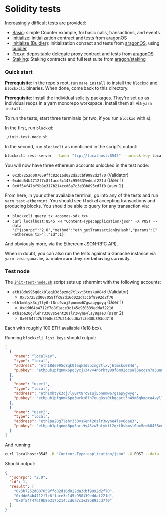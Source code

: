 # Solidity tests

Increasingly difficult tests are provided:

- [Basic](./suites/basic): simple Counter example, for basic calls, transactions, and events
- [Initialize](./suites/initialize): initialization contract and tests from [aragonOS](https://github.com/aragon/aragonOS)
- [Initialize (Buidler)](./suites/initialize-buidler): initialization contract and tests from [aragonOS](https://github.com/aragon/aragonOS), using [buidler](https://buidler.dev/)
- [Proxy](./suites/proxy): depositable delegate proxy contract and tests from [aragonOS](https://github.com/aragon/aragonOS)
- [Staking](./suites/staking): Staking contracts and full test suite from [aragon/staking](http://github.com/aragon/staking)

### Quick start

**Prerequisite**: in the repo's root, run `make install` to install the `blockxd` and `blockxcli` binaries. When done, come back to this directory.

**Prerequisite**: install the individual solidity packages. They're set up as individual reops in a yarn monorepo workspace. Install them all via `yarn install`.

To run the tests, start three terminals (or two, if you run `blockxd` with `&`).

In the first, run `blockxd`:

```sh
./init-test-node.sh
```

In the second, run `blockxcli` as mentioned in the script's output:

```sh
blockxcli rest-server --laddr "tcp://localhost:8545" --unlock-key localkey,user1,user2 --chain-id "ethermint-1337" --trace --wsport 8546
```

You will now have three ethereum accounts unlocked in the test node:

- `0x3b7252d007059ffc82d16d022da3cbf9992d2f70` (Validator)
- `0xddd64b4712f7c8f1ace3c145c950339eddaf221d` (User 1)
- `0x0f54f47bf9b8e317b214ccd6a7c3e38b893cd7f0` (user 2)

From here, in your other available terminal, go into any of the tests and run `yarn test-ethermint`. You should see `blockxd` accepting transactions and producing blocks. You should be able to query for any transaction via:

- `blockxcli query tx <cosmos-sdk tx>`
- `curl localhost:8545 -H "Content-Type:application/json" -X POST --data '{"jsonrpc":"2.0","method":"eth_getTransactionByHash","params":["<ethereum tx>"],"id":1}'`

And obviously more, via the Ethereum JSON-RPC API).

When in doubt, you can also run the tests against a Ganache instance via `yarn test-ganache`, to make sure they are behaving correctly.

### Test node

The [`init-test-node.sh`](./init-test-node.sh) script sets up ethermint with the following accounts:

- `eth18de995q8qk0leqk3d5pzmg7tlxvj6tmsku084d` (Validator)
  - `0x3b7252d007059ffc82d16d022da3cbf9992d2f70`
- `eth1mhtyk3cj7ly0rt8rc9zuj5pnnmw67gsapygwyq` (User 1)
  - `0xddd64b4712f7c8f1ace3c145c950339eddaf221d`
- `eth1pa20g7lehr330vs5ent20slr3wyne4lsy8qae3` (user 2)
  - `0x0f54f47bf9b8e317b214ccd6a7c3e38b893cd7f0`

Each with roughly 100 ETH available (1e18 bcx).

Running `blockxcli list keys` should output:

```json
[
  {
    "name": "localkey",
    "type": "local",
    "address": "eth18de995q8qk0leqk3d5pzmg7tlxvj6tmsku084d",
    "pubkey": "ethpub1pfqnmk6pq3ycjs34vv4n6rkty89f6m02qcsal3ecdzn7a3uunx0e5ly0846pzg903hxf2zp5gq4grh8jcatcemfrscdfl797zhg5crkcsx43gujzppge3n"
  },
  {
    "name": "user1",
    "type": "local",
    "address": "eth1mhtyk3cj7ly0rt8rc9zuj5pnnmw67gsapygwyq",
    "pubkey": "ethpub1pfqnmk6pq3wrkx6lh7uug8ss0thggact3n49m5gkmpca4vylldpur5qrept57e0rrxfmeq5mp5xt3cyf4kys53qcv66qxttv970das69hlpkf8cnyd2a2x"
  },
  {
    "name": "user2",
    "type": "local",
    "address": "eth1pa20g7lehr330vs5ent20slr3wyne4lsy8qae3",
    "pubkey": "ethpub1pfqnmk6pq3art9y45zw5ntyktt2qrt0skmsl0ux9qwk8458ed3d8sgnrs99zlgvj3rt2vggvkh0x56hffugwsyddwqla48npx46pglgs6xhcqpall58tgn"
  }
]
```

And running:

```sh
curl localhost:8545 -H "Content-Type:application/json" -X POST --data '{"jsonrpc":"2.0","method":"eth_accounts","params":[],"id":1}'
```

Should output:

```json
{
  "jsonrpc": "2.0",
  "id": 1,
  "result": [
    "0x3b7252d007059ffc82d16d022da3cbf9992d2f70",
    "0xddd64b4712f7c8f1ace3c145c950339eddaf221d",
    "0x0f54f47bf9b8e317b214ccd6a7c3e38b893cd7f0"
  ]
}
```
